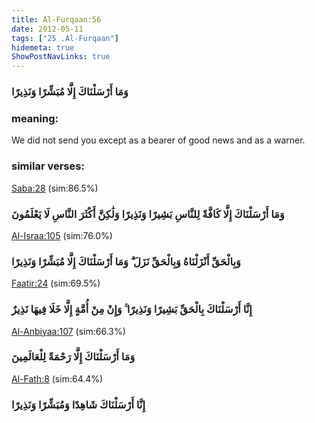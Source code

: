 ```yaml
---
title: Al-Furqaan:56
date: 2012-05-11
tags: ["25 .Al-Furqaan"]
hidemeta: true 
ShowPostNavLinks: true 
---
```

### وَمَا أَرْسَلْنَاكَ إِلَّا مُبَشِّرًا وَنَذِيرًا
### meaning: 
We did not send you except as a bearer of good news and as a warner.
### similar verses: 

[Saba:28](/34/28) (sim:86.5%)

### وَمَا أَرْسَلْنَاكَ إِلَّا كَافَّةً لِلنَّاسِ بَشِيرًا وَنَذِيرًا وَلَٰكِنَّ أَكْثَرَ النَّاسِ لَا يَعْلَمُونَ

[Al-Israa:105](/17/105) (sim:76.0%)

### وَبِالْحَقِّ أَنْزَلْنَاهُ وَبِالْحَقِّ نَزَلَ ۗ وَمَا أَرْسَلْنَاكَ إِلَّا مُبَشِّرًا وَنَذِيرًا

[Faatir:24](/35/24) (sim:69.5%)

### إِنَّا أَرْسَلْنَاكَ بِالْحَقِّ بَشِيرًا وَنَذِيرًا ۚ وَإِنْ مِنْ أُمَّةٍ إِلَّا خَلَا فِيهَا نَذِيرٌ

[Al-Anbiyaa:107](/21/107) (sim:66.3%)

### وَمَا أَرْسَلْنَاكَ إِلَّا رَحْمَةً لِلْعَالَمِينَ

[Al-Fath:8](/48/8) (sim:64.4%)

### إِنَّا أَرْسَلْنَاكَ شَاهِدًا وَمُبَشِّرًا وَنَذِيرًا

